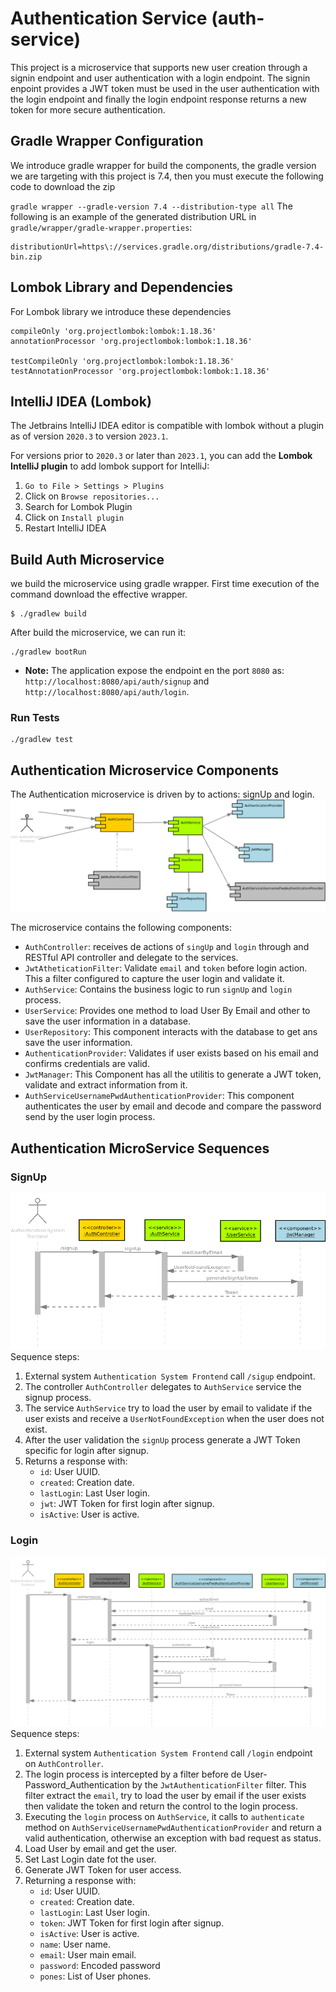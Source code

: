 # Authentication Service (auth-service)
This project is a microservice that supports new user creation through a signin endpoint and 
user authentication with a login endpoint. The signin enpoint provides a JWT token must be used in the user authentication with the login endpoint 
and finally the login endpoint response returns a new token for more secure authentication.
## Gradle Wrapper Configuration
We introduce gradle wrapper for build the components, the gradle version we are
targeting with this project is 7.4, then you must execute the following code 
to download the zip

`gradle wrapper --gradle-version 7.4 --distribution-type all`
The following is an example of the generated distribution URL in `gradle/wrapper/gradle-wrapper.properties`:
```
distributionUrl=https\://services.gradle.org/distributions/gradle-7.4-bin.zip
```

## Lombok Library and Dependencies
For Lombok library we introduce these dependencies

```
compileOnly 'org.projectlombok:lombok:1.18.36'
annotationProcessor 'org.projectlombok:lombok:1.18.36'

testCompileOnly 'org.projectlombok:lombok:1.18.36'
testAnnotationProcessor 'org.projectlombok:lombok:1.18.36'
```

## IntelliJ IDEA (Lombok)
The Jetbrains IntelliJ IDEA editor is compatible with lombok without a plugin as of version `2020.3` to version `2023.1`.

For versions prior to `2020.3` or later than `2023.1`, you can add the **Lombok IntelliJ plugin** to add lombok support for IntelliJ:

1. `Go to File > Settings > Plugins`
2. Click on `Browse repositories...`
3. Search for Lombok Plugin
4. Click on `Install plugin`
5. Restart IntelliJ IDEA

## Build Auth Microservice
we build the microservice using gradle wrapper. First time execution of the command download the effective wrapper.
```
$ ./gradlew build
```
After build the microservice, we can run it:
```
./gradlew bootRun
```
* **Note:** The application expose the endpoint en the port `8080` as: `http://localhost:8080/api/auth/signup` and `http://localhost:8080/api/auth/login`.

### Run Tests
```
./gradlew test
```

## Authentication Microservice Components
The Authentication microservice is driven by to actions: signUp and login.
![Components Diagram](/docs/img/auth-service-components.png)

The microservice contains the following components:
- `AuthController`: receives de actions of `singUp` and `login` through and RESTful API controller  and delegate to the services.
- `JwtAtheticationFilter`: Validate `email` and `token` before login action. This a filter configured to capture the user login and validate it.
- `AuthService`: Contains the business logic to run `signUp` and `login` process.
- `UserService`: Provides one method to load User By Email and other to save the user information in a database.
- `UserRepository`: This component interacts with the database to get ans save the user information.
- `AuthenticationProvider`: Validates if user exists based on his email and confirms credentials are valid.
- `JwtManager`: This Component has all the utilitis to generate a JWT token, validate and extract information from it.
- `AuthServiceUsernamePwdAuthenticationProvider`: This component authenticates the user by email and decode and compare the password send by the user login process.


## Authentication MicroService Sequences
### SignUp
![SignUp Sequence Diagram](/docs/img/auth-service-sequences-signup.png)
Sequence steps:
1. External system `Authentication System Frontend` call `/sigup` endpoint.
2. The controller `AuthController` delegates to `AuthService` service the signup process.
3. The service `AuthService` try to load the user by email to validate if the user exists and receive a `UserNotFoundException`
when the user does not exist.
4. After the user validation the `signUp` process generate a JWT Token specific for login after signup.
5. Returns a response with:
   - `id`: User UUID.
   - `created`: Creation date.
   - `lastLogin`: Last User login.
   - `jwt`: JWT Token for first login after signup.
   - `isActive`: User is active.

### Login
![Login Sequence Diagram](/docs/img/auth-service-sequences-login.png)
Sequence steps:
1. External system `Authentication System Frontend` call `/login` endpoint on `AuthController`.
2. The login process is intercepted by a filter before de User-Password_Authentication by the `JwtAuthenticationFilter` filter. This filter extract the `email`, try to load the user by email
if the user exists then validate the token and return the control to the login process.
3. Executing the `login` process on `AuthService`, it calls to `authenticate` method on `AuthServiceUsernamePwdAuthenticationProvider` and return a valid authentication, otherwise an exception with bad request as status. 
4. Load User by email and get the user.
5. Set Last Login date fot the user.
6. Generate JWT Token for user access.
7. Returning a response with:
   - `id`: User UUID.
   - `created`: Creation date.
   - `lastLogin`: Last User login.
   - `token`: JWT Token for first login after signup.
   - `isActive`: User is active.
   - `name`: User name.
   - `email`: User main email.
   - `password`: Encoded password
   - `pones`: List of User phones.